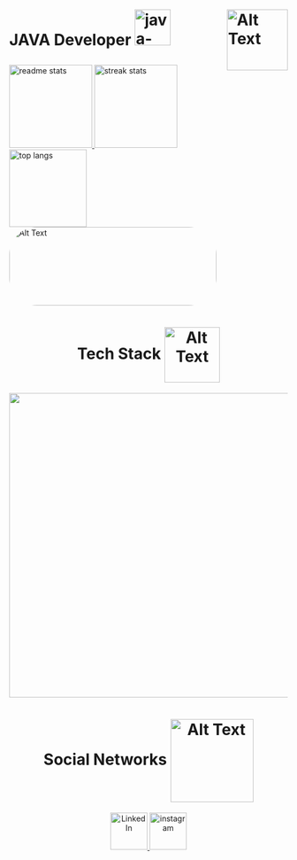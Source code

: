 <h1>
<div align = "left">
<div>
  <img align="right" src="https://github.com/chinaglia77/chinaglia77/assets/156460261/5d78bc77-69de-487d-9319-caacd706b429" alt="Alt Text" height="110"/>
</div>
<p>JAVA Developer  <img alt="java-"  height="65" width="65" src="https://cdn.jsdelivr.net/gh/devicons/devicon/icons/java/java-original.svg"/></p>
</div>
</h1>


<div align="left">
  <a href="https://github.com/anuraghazra/github-readme-stats">
    <img height=150 src="https://github-readme-stats-salesp07.vercel.app/api?username=chinaglia77&count_private=true&show_icons=true&theme=tokyonight&rank_icon=github&border_radius=10" alt="readme stats" />
  </a>
  <a href="https://github.com/anuraghazra/convoychat">
    <img height=150 src="https://github-readme-streak-stats-salesp07.vercel.app/?user=chinaglia77&count_private=true&theme=tokyonight&border_radius=10" alt="streak stats"/>
  </a>
  <img height=140 src="https://github-readme-stats-salesp07.vercel.app/api/top-langs/?username=chinaglia77&hide=HTML&langs_count=8&layout=compact&theme=tokyonight&border_radius=10&size_weight=0.5&count_weight=0.5&exclude_repo=github-readme-stats" alt="top langs" />
  <a>
 <img style="border-radius: 50px;" src="https://github.com/chinaglia77/chinaglia77/assets/156460261/e5f5da36-5d65-4690-9530-c0ea26b1112c" alt="Alt Text" width="375" height="142" />
  </a>
</div>

<h1></h1>
<h1  align = center> Tech Stack
   <img align="center" src="https://github.com/chinaglia77/chinaglia77/assets/156460261/abeb15d1-bd00-4c20-8c86-6254878cc505" alt="Alt Text" height="100"/>
</h1>
<div align = center>
    <a href="https://skillicons.dev" >
    <img width=550 src="https://skillicons.dev/icons?i=java,py,html,css,vscode,eclipse,mysql,figma"/>
  </a>
</div>

<h1></h1>
<h1 align = "center">Social Networks
  <img align="center" src="https://github.com/chinaglia77/chinaglia77/assets/156460261/76e6717d-92fb-4495-b294-785d57099d23" alt="Alt Text" height="150"/>
</h1>
 <div align = center>
<a href="https://www.linkedin.com/in/victor-c-neto-339874284/" target="_blank">
    <img height="67" src="https://skillicons.dev/icons?i=linkedin" alt="LinkedIn">
</a>
<a href="https://www.instagram.com/kk_vitinho/" target="_blank">
    <img height="67" src="https://skillicons.dev/icons?i=instagram" alt="instagram">
</a>
</div>
